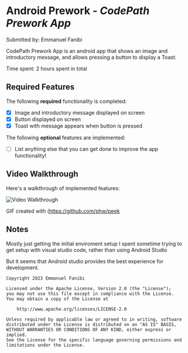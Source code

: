 # Android Prework - *CodePath Prework App*

Submitted by: Emmanuel Fanibi

CodePath Prework App is an android app that shows an image and introductory message, and allows pressing a button to display a Toast. 

Time spent: 2 hours spent in total

## Required Features

The following **required** functionality is completed:

* [X] Image and introductory message displayed on screen
* [X] Button displayed on screen
* [X] Toast with message appears when button is pressed 

The following **optional** features are implemented:

* [ ] List anything else that you can get done to improve the app functionality!

## Video Walkthrough

Here's a walkthrough of implemented features:

<img src='https://ibb.co/VT7n13K' width='' alt='Video Walkthrough' />

GIF created with (https://github.com/phw/peek


## Notes

Mostly just getting the initial enviroment setup
I spent sometime trying to get setup with visual studio code, rather than using Android Studio

But it seems that Android studio provides the best experience for development. 

    Copyright 2023 Emmanuel Fanibi

    Licensed under the Apache License, Version 2.0 (the "License");
    you may not use this file except in compliance with the License.
    You may obtain a copy of the License at

        http://www.apache.org/licenses/LICENSE-2.0

    Unless required by applicable law or agreed to in writing, software
    distributed under the License is distributed on an "AS IS" BASIS,
    WITHOUT WARRANTIES OR CONDITIONS OF ANY KIND, either express or implied.
    See the License for the specific language governing permissions and
    limitations under the License.
